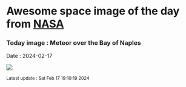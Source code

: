 
# Awesome space image of the day from [NASA](https://api.nasa.gov/)

### Today image : Meteor over the Bay of Naples
Date : 2024-02-17

![](https://apod.nasa.gov/apod/image/2402/MeteorBayofNaples_V2_1024.jpg)

<small>Latest update : Sat Feb 17 19:10:19 2024</small>
        
